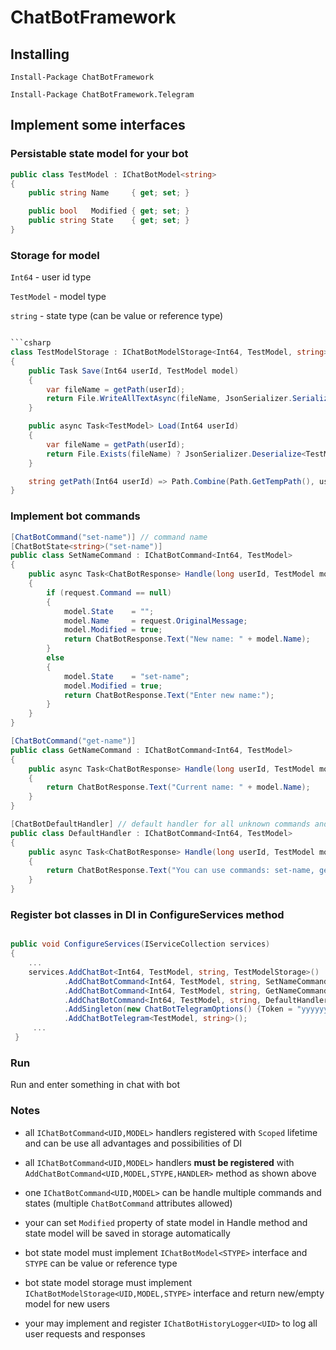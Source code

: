 # ChatBotFramework
## Installing


`Install-Package ChatBotFramework`

`Install-Package ChatBotFramework.Telegram`

## Implement some interfaces

### Persistable state model for your bot

```csharp
public class TestModel : IChatBotModel<string>
{
    public string Name     { get; set; }

    public bool   Modified { get; set; }
    public string State    { get; set; }
}
```

### Storage for model

`Int64` - user id type

`TestModel` - model type

`string` - state type (can be value or reference type)

```csharp

```csharp
class TestModelStorage : IChatBotModelStorage<Int64, TestModel, string>
{
    public Task Save(Int64 userId, TestModel model)
    {
        var fileName = getPath(userId);
        return File.WriteAllTextAsync(fileName, JsonSerializer.Serialize(model));
    }

    public async Task<TestModel> Load(Int64 userId)
    {
        var fileName = getPath(userId);
        return File.Exists(fileName) ? JsonSerializer.Deserialize<TestModel>(await File.ReadAllTextAsync(fileName)) ?? new TestModel() : new TestModel();
    }

    string getPath(Int64 userId) => Path.Combine(Path.GetTempPath(), userId + ".json");
}
```

### Implement bot commands

```csharp
[ChatBotCommand("set-name")] // command name
[ChatBotState<string>("set-name")]
public class SetNameCommand : IChatBotCommand<Int64, TestModel>
{
    public async Task<ChatBotResponse> Handle(long userId, TestModel model, ChatBotRequest request)
    {
        if (request.Command == null)
        {
            model.State    = "";
            model.Name     = request.OriginalMessage;
            model.Modified = true;
            return ChatBotResponse.Text("New name: " + model.Name);
        }
        else
        {
            model.State    = "set-name";
            model.Modified = true;
            return ChatBotResponse.Text("Enter new name:");
        }
    }
}

[ChatBotCommand("get-name")]
public class GetNameCommand : IChatBotCommand<Int64, TestModel>
{
    public async Task<ChatBotResponse> Handle(long userId, TestModel model, ChatBotRequest request)
    {
        return ChatBotResponse.Text("Current name: " + model.Name);
    }
}

[ChatBotDefaultHandler] // default handler for all unknown commands and requests from user
public class DefaultHandler : IChatBotCommand<Int64, TestModel>
{
    public async Task<ChatBotResponse> Handle(long userId, TestModel model, ChatBotRequest request)
    {
        return ChatBotResponse.Text("You can use commands: set-name, get-name");
    }
}
```

### Register bot classes in DI in ConfigureServices method

```csharp

public void ConfigureServices(IServiceCollection services)
{
    ...
    services.AddChatBot<Int64, TestModel, string, TestModelStorage>()
            .AddChatBotCommand<Int64, TestModel, string, SetNameCommand>()
            .AddChatBotCommand<Int64, TestModel, string, GetNameCommand>()
            .AddChatBotCommand<Int64, TestModel, string, DefaultHandler>()
            .AddSingleton(new ChatBotTelegramOptions() {Token = "yyyyyyyyy:xxxxxxxxxxxxxxxxxxxxxxxxxxxxxxxxxxx"})
            .AddChatBotTelegram<TestModel, string>();
     ...    
 }

```

### Run

Run and enter something in chat with bot

### Notes

* all `IChatBotCommand<UID,MODEL>` handlers registered with `Scoped` lifetime and can be use all advantages and possibilities of DI
* all `IChatBotCommand<UID,MODEL>` handlers **must be registered** with `AddChatBotCommand<UID,MODEL,STYPE,HANDLER>` method as shown above
* one `IChatBotCommand<UID,MODEL>` can be handle multiple commands and states (multiple `ChatBotCommand` attributes allowed)
* your can set `Modified` property of state model in Handle method and state model will be saved in storage automatically
* bot state model must implement `IChatBotModel<STYPE>` interface and `STYPE` can be value or reference type
* bot state model storage must implement `IChatBotModelStorage<UID,MODEL,STYPE>` interface and return new/empty model for new users

* your may implement and register `IChatBotHistoryLogger<UID>` to log all user requests and responses